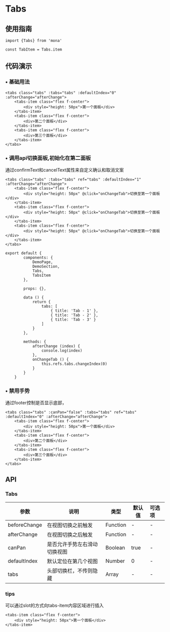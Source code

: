 # Tabs

## 使用指南
```
import {Tabs} from 'mona'

const TabItem = Tabs.item
```

## 代码演示

### • 基础用法

```
<tabs class="tabs" :tabs="tabs" :defaultIndex="0" :afterChange="afterChange">
	<tabs-item class="flex f-center">
		<div style="height: 50px">第一个面板</div>
	</tabs-item>
	<tabs-item class="flex f-center">
		<div>第二个面板</div>
	</tabs-item>
	<tabs-item class="flex f-center">
		<div>第三个面板</div>
	</tabs-item>
</tabs>
```

### • 调用api切换面板,初始化在第二面板

通过confirmText和cancelText属性来自定义确认和取消文案

```
<tabs class="tabs" :tabs="tabs" ref="tabs" :defaultIndex="1" :afterChange="afterChange">
	<tabs-item class="flex f-center">
		<div style="height: 50px" @click="onChangeTab">切换至第一个面板</div>
	</tabs-item>
	<tabs-item class="flex f-center">
		<div style="height: 50px" @click="onChangeTab">切换至第一个面板</div>
	</tabs-item>
	<tabs-item class="flex f-center">
		<div style="height: 50px" @click="onChangeTab">切换至第一个面板</div>
	</tabs-item>
</tabs>

export default {
		components: {
			DemoPage,
			DemoSection,
			Tabs,
			TabsItem
		},

		props: {},

		data () {
			return {
				tabs: [
					{ title: 'Tab - 1' },
					{ title: 'Tab - 2' },
					{ title: 'Tab - 3' }
				]
			}
		},

		methods: {
			afterChange (index) {
				console.log(index)
			},
			onChangeTab () {
				this.refs.tabs.changeIndex(0)
			}
		}
	}
```

### • 禁用手势

通过footer控制是否显示底部，

```
<tabs class="tabs" :canPan="false" :tabs="tabs" ref="tabs" :defaultIndex="0" :afterChange="afterChange">
	<tabs-item class="flex f-center">
		<div style="height: 50px">第一个面板</div>
	</tabs-item>
	<tabs-item class="flex f-center">
		<div>第二个面板</div>
	</tabs-item>
	<tabs-item class="flex f-center">
		<div>第三个面板</div>
	</tabs-item>
</tabs>
```


## API

### Tabs

| 参数 | 说明 | 类型 | 默认值 | 可选项 |
| --- | --- | --- | --- | :-- |
| beforeChange | 在视图切换之前触发 | Function | - | - |
| afterChange | 在视图切换之后触发 | Function | - | - |
| canPan | 是否允许手势左右滑动切换视图 | Boolean |  true | - |
| defaultIndex | 默认定位在第几个视图 | Number | 0 | - |
| tabs | 头部切换栏，不传则隐藏 | Array | - | - |


### tips

可以通过slot的方式向tabs-item内容区域进行插入

```
<tabs-item class="flex f-center">
	<div style="height: 50px">第一个面板</div>
</tabs-item>
```


